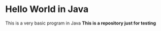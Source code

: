 # Hello World in Java
This is a very basic program in Java
**This is a repository just for testing**
